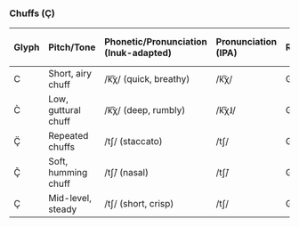 ### **Chuffs (Ç)**

| Glyph | Pitch/Tone | Phonetic/Pronunciation (Inuk-adapted) | Pronunciation (IPA) | Role | Valence (Pleasant, Unpleasant) | Arousal (Calm, Excited) |
| :--- | :--- | :--- | :--- | :--- | :--- | :--- |
| C | Short, airy chuff | /k͡χ/ (quick, breathy) | /k͡χ/ | General | Pleasant | Calm |
| C̀ | Low, guttural chuff | /k͡χ/ (deep, rumbly) | /k͡χ˩/ | General | Pleasant | Calm |
| Ç̈ | Repeated chuffs | /tʃ/ (staccato) | /tʃ/ | General | Unpleasant | Excited |
| Ç̃ | Soft, humming chuff | /tʃ̃/ (nasal) | /tʃ̃/ | General | Pleasant | Calm |
| Ç | Mid-level, steady | /tʃ/ (short, crisp) | /tʃ/ | General | Unpleasant | Neutral |